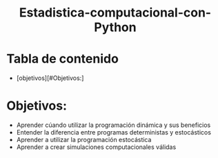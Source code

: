 <div align="center">
  <h1> Estadistica-computacional-con-Python</h1>
</div>

# Tabla de contenido
- [objetivos][#Objetivos:]

# Objetivos:
- Aprender cúando utilizar la programación dinámica y sus beneficios
- Entender la diferencia entre programas deterministas y estocásticos
- Aprender a utilizar la programación estocástica
- Aprender a crear simulaciones computacionales válidas
